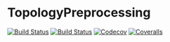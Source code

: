 # TopologyPreprocessing

[![Build Status](https://travis-ci.com/edd26/TopologyPreprocessing.jl.svg?branch=master)](https://travis-ci.com/edd26/TopologyPreprocessing.jl)
[![Build Status](https://ci.appveyor.com/api/projects/status/github/edd26/TopologyPreprocessing.jl?svg=true)](https://ci.appveyor.com/project/edd26/TopologyPreprocessing-jl)
[![Codecov](https://codecov.io/gh/edd26/TopologyPreprocessing.jl/branch/master/graph/badge.svg)](https://codecov.io/gh/edd26/TopologyPreprocessing.jl)
[![Coveralls](https://coveralls.io/repos/github/edd26/TopologyPreprocessing.jl/badge.svg?branch=master)](https://coveralls.io/github/edd26/TopologyPreprocessing.jl?branch=master)
